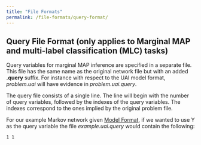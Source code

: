 ```yaml
---
title: "File Formats"
permalink: /file-formats/query-format/
---
```


## Query File Format (only applies to Marginal MAP and multi-label classification (MLC) tasks)
Query variables for marginal MAP inference are specified in a separate file. 
This file has the same name as the original network file but with an added **.query** suffix. 
For instance with respect to the UAI model format, _problem.uai_ will have evidence in _problem.uai.query_.

The query file consists of a single line. 
The line will begin with the number of query variables, followed by the indexes of the query variables. 
The indexes correspond to the ones implied by the original problem file.

For our example Markov network given [Model Format](./model-format.md), 
if we wanted to use Y as the query variable the file _example.uai.query_ would contain the following:

```
1 1
```
